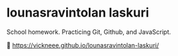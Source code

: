 # lounasravintolan laskuri
School homework. Practicing Git, Github, and JavaScript.

🔗 https://vickneee.github.io/lounasravintolan-laskuri/
